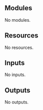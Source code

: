 <!-- BEGIN_TF_DOCS -->
## Modules

No modules.

## Resources

No resources.

## Inputs

No inputs.

## Outputs

No outputs.
<!-- END_TF_DOCS -->